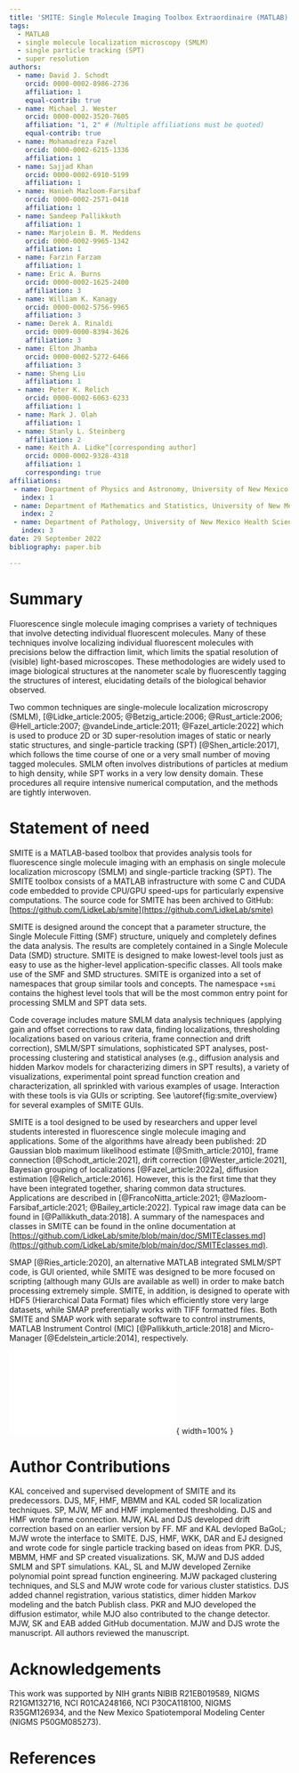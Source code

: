 ```yaml
---
title: 'SMITE: Single Molecule Imaging Toolbox Extraordinaire (MATLAB)'
tags:
  - MATLAB
  - single molecule localization microscopy (SMLM)
  - single particle tracking (SPT)
  - super resolution
authors:
  - name: David J. Schodt
    orcid: 0000-0002-8986-2736
    affiliation: 1
    equal-contrib: true
  - name: Michael J. Wester
    orcid: 0000-0002-3520-7605
    affiliation: "1, 2" # (Multiple affiliations must be quoted)
    equal-contrib: true
  - name: Mohamadreza Fazel
    orcid: 0000-0002-6215-1336
    affiliation: 1
  - name: Sajjad Khan
    orcid: 0000-0002-6910-5199
    affiliation: 1
  - name: Hanieh Mazloom-Farsibaf
    orcid: 0000-0002-2571-0418
    affiliation: 1
  - name: Sandeep Pallikkuth
    affiliation: 1
  - name: Marjolein B. M. Meddens
    orcid: 0000-0002-9965-1342
    affiliation: 1
  - name: Farzin Farzam
    affiliation: 1
  - name: Eric A. Burns
    orcid: 0000-0002-1625-2400
    affiliation: 3
  - name: William K. Kanagy
    orcid: 0000-0002-5756-9965
    affiliation: 3
  - name: Derek A. Rinaldi
    orcid: 0009-0000-8394-3626
    affiliation: 3
  - name: Elton Jhamba
    orcid: 0000-0002-5272-6466
    affiliation: 3
  - name: Sheng Liu
    affiliation: 1
  - name: Peter K. Relich
    orcid: 0000-0002-6063-6233
    affiliation: 1
  - name: Mark J. Olah
    affiliation: 1
  - name: Stanly L. Steinberg
    affiliation: 2
  - name: Keith A. Lidke^[corresponding author]
    orcid: 0000-0002-9328-4318
    affiliation: 1
    corresponding: true
affiliations:
 - name: Department of Physics and Astronomy, University of New Mexico
   index: 1
 - name: Department of Mathematics and Statistics, University of New Mexico
   index: 2
 - name: Department of Pathology, University of New Mexico Health Sciences Center
   index: 3
date: 29 September 2022
bibliography: paper.bib

---
```


# Summary

Fluorescence single molecule imaging comprises a variety of techniques that
involve detecting individual fluorescent molecules.  Many of these techniques
involve localizing individual fluorescent molecules with precisions below the
diffraction limit, which limits the spatial resolution of (visible) light-based
microscopes.  These methodologies are widely used to image biological
structures at the nanometer scale by fluorescently tagging the structures of
interest, elucidating details of the biological behavior observed.

Two common techniques are single-molecule localization microscropy (SMLM),
[@Lidke_article:2005; @Betzig_article:2006; @Rust_article:2006;
@Hell_article:2007; @vandeLinde_article:2011; @Fazel_article:2022]
which is used to produce 2D or 3D super-resolution images of static or nearly
static structures, and single-particle tracking (SPT) [@Shen_article:2017],
which follows the time course of one or a very small number of moving tagged
molecules.  SMLM often involves distributions of particles at medium to high
density, while SPT works in a very low density domain.  These procedures all
require intensive numerical computation, and the methods are tightly
interwoven.

# Statement of need

SMITE is a MATLAB-based toolbox that provides analysis tools for fluorescence
single molecule imaging with an emphasis on single molecule localization
microscopy (SMLM) and single-particle tracking (SPT).  The SMITE toolbox
consists of a MATLAB infrastructure with some C and CUDA code embedded to
provide CPU/GPU speed-ups for particularly expensive computations.
The source code for SMITE has been archived to GitHub:
[https://github.com/LidkeLab/smite](https://github.com/LidkeLab/smite)

SMITE is designed around the concept that a parameter structure, the Single
Molecule Fitting (SMF) structure, uniquely and completely defines the data
analysis.  The results are completely contained in a Single Molecule Data (SMD)
structure.  SMITE is designed to make lowest-level tools just as easy to use as
the higher-level application-specific classes.  All tools make use of the SMF
and SMD structures.  SMITE is organized into a set of namespaces that group
similar tools and concepts.  The namespace  `+smi`  contains the highest level
tools that will be the most common entry point for processing SMLM and SPT data
sets. 

Code coverage includes mature SMLM data analysis techniques (applying gain and 
offset corrections to raw data, finding localizations, thresholding
localizations based on various criteria, frame connection and drift
correction), SMLM/SPT simulations, sophisticated SPT analyses, post-processing
clustering and statistical analyses (e.g., diffusion analysis and hidden Markov
models for characterizing dimers in SPT results), a variety of visualizations,
experimental point spread function creation and characterization, all sprinkled
with various examples of usage.  Interaction with these tools is via GUIs or
scripting.  See \autoref{fig:smite_overview} for several examples of SMITE
GUIs.

SMITE is a tool designed to be used by researchers and upper level students
interested in fluorescence single molecule imaging and applications.
Some of the algorithms have already been published: 2D Gaussian blob maximum
likelihood estimate [@Smith_article:2010], frame connection
[@Schodt_article:2021], drift correction [@Wester_article:2021], Bayesian
grouping of localizations [@Fazel_article:2022a], diffusion estimation
[@Relich_article:2016].  However, this is the first time that they have been
integrated together, sharing common data structures.
Applications are described in [@FrancoNitta_article:2021;
@Mazloom-Farsibaf_article:2021; @Bailey_article:2022].
Typical raw image data can be found in [@Pallikkuth_data:2018].
A summary of the namespaces and classes in SMITE can be found in the online
documentation at
[https://github.com/LidkeLab/smite/blob/main/doc/SMITEclasses.md](https://github.com/LidkeLab/smite/blob/main/doc/SMITEclasses.md).

SMAP [@Ries_article:2020], an alternative MATLAB integrated SMLM/SPT code, is
GUI oriented, while SMITE was designed to be more focused on scripting
(although many GUIs are available as well) in order to make batch processing
extremely simple.  SMITE, in addition, is designed to operate with HDF5
(Hierarchical Data Format) files which efficiently store very large datasets,
while SMAP preferentially works with TIFF formatted files.  Both SMITE and SMAP
work with separate software to control instruments, MATLAB Instrument Control
(MIC) [@Pallikkuth_article:2018] and Micro-Manager [@Edelstein_article:2014],
respectively.

![SMITE GUIs for (upper left) making movies from SPT trajectories, (upper
right) SMLM analysis, (lower left) channel registration, and (lower right)
inspection of results contained in SMD
structures.\label{fig:smite_overview}](smite_overview.pdf){ width=100% }

# Author Contributions

KAL conceived and supervised development of SMITE and its predecessors.
DJS, MF, HMF, MBMM and KAL coded SR localization techniques.
SP, MJW, MF and HMF implemented thresholding.
DJS and HMF wrote frame connection.
MJW, KAL and DJS developed drift correction based on an earlier version by FF.
MF and KAL devloped BaGoL; MJW wrote the interface to SMITE.
DJS, HMF, WKK, DAR and EJ designed and wrote code for single particle tracking
based on ideas from PKR.
DJS, MBMM, HMF and SP created visualizations.
SK, MJW and DJS added SMLM and SPT simulations.
KAL, SL and MJW developed Zernike polynomial point spread function engineering.
MJW packaged clustering techniques, and
SLS and MJW wrote code for various cluster statistics.
DJS added channel registration, various statistics, dimer hidden Markov
modeling and the batch Publish class.
PKR and MJO developed the diffusion estimator, while MJO also contributed to
the change detector.
MJW, SK and EAB added GitHub documentation.
MJW and DJS wrote the manuscript.
All authors reviewed the manuscript.

# Acknowledgements

This work was supported by NIH grants NIBIB R21EB019589, NIGMS R21GM132716,
NCI R01CA248166, NCI P30CA118100, NIGMS R35GM126934,
and the New Mexico Spatiotemporal Modeling Center (NIGMS P50GM085273).

# References

